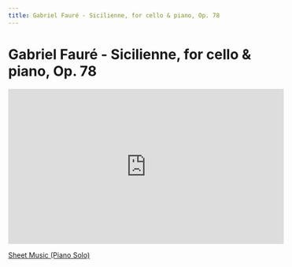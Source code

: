 ```yaml
---
title: Gabriel Fauré - Sicilienne, for cello & piano, Op. 78
---
```


# Gabriel Fauré - Sicilienne, for cello & piano, Op. 78

<iframe width="560" height="315" src="https://www.youtube.com/embed/U5Y0uQLgriA" frameborder="0" allow="accelerometer; autoplay; clipboard-write; encrypted-media; gyroscope; picture-in-picture" allowfullscreen></iframe>

[Sheet Music (Piano Solo)](https://www.dropbox.com/s/h4qsul6ow21cpz1/%5BFaure%5D%20Op.78%20Sicilienne%20%28IMSLP08600%29.pdf?dl=0)
